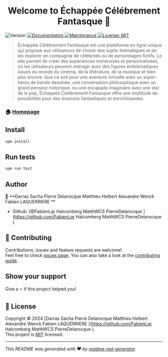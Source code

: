 <h1 align="center">Welcome to Échappée Célébrement Fantasque 👋</h1>
<p>
  <img alt="Version" src="https://img.shields.io/badge/version-v1-blue.svg?cacheSeconds=2592000" />
  <a href="https://github.com/WildCodeSchool/simple-jsphp#readme" target="_blank">
    <img alt="Documentation" src="https://img.shields.io/badge/documentation-yes-brightgreen.svg" />
  </a>
  <a href="https://github.com/WildCodeSchool/simple-jsphp/graphs/commit-activity" target="_blank">
    <img alt="Maintenance" src="https://img.shields.io/badge/Maintained%3F-yes-green.svg" />
  </a>
  <a href="https://github.com/WildCodeSchool/simple-jsphp/blob/master/LICENSE" target="_blank">
    <img alt="License: MIT" src="https://img.shields.io/github/license/FabienLqr Halcomberg MatthWCS PierreDelarocque /Échappée Célébrement Fantasque" />
  </a>
</p>

> Échappée Célèbrement Fantasque est une plateforme en ligne unique qui propose aux utilisateurs de choisir des sujets thématiques et de les explorer en compagnie de célébrités ou de personnages fictifs. Le site permet de créer des expériences immersives et personnalisées, où les utilisateurs peuvent interagir avec des figures emblématiques issues du monde du cinéma, de la littérature, de la musique et bien plus encore. Que ce soit pour une aventure virtuelle avec un super-héros de bande dessinée, une conversation philosophique avec un grand penseur historique, ou une escapade imaginaire avec une star de la pop, Échappée Célèbrement Fantasque offre une multitude de possibilités pour des évasions fantastiques et enrichissantes.

### 🏠 [Homepage](https://echappee-celebrement-fantasque.netlify.app/)

## Install

```sh
npm install
```

## Run tests

```sh
npm run test
```

## Author

👤 **Darras Sacha Pierre Delarocque Matthieu Helbert Alexandre Wenck Fabien LAQUERRIERE **

* Github: [@FabienLqr Halcomberg MatthWCS PierreDelarocque ](https://github.com/FabienLqr Halcomberg MatthWCS PierreDelarocque )

## 🤝 Contributing

Contributions, issues and feature requests are welcome!<br />Feel free to check [issues page](https://github.com/WildCodeSchool/simple-jsphp/issues). You can also take a look at the [contributing guide](https://github.com/WildCodeSchool/simple-jsphp/blob/master/CONTRIBUTING.md).

## Show your support

Give a ⭐️ if this project helped you!

## 📝 License

Copyright © 2024 [Darras Sacha Pierre Delarocque Matthieu Helbert Alexandre Wenck Fabien LAQUERRIERE ](https://github.com/FabienLqr Halcomberg MatthWCS PierreDelarocque ).<br />
This project is [MIT](https://github.com/WildCodeSchool/simple-jsphp/blob/master/LICENSE) licensed.

***
_This README was generated with ❤️ by [readme-md-generator](https://github.com/kefranabg/readme-md-generator)_